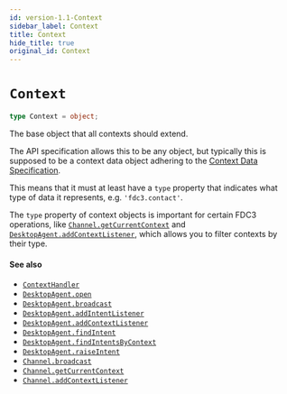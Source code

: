 ```yaml
---
id: version-1.1-Context
sidebar_label: Context
title: Context
hide_title: true
original_id: Context
---
```

# `Context`

```typescript
type Context = object;
```

The base object that all contexts should extend.

The API specification allows this to be any object, but typically this is supposed to be a context data object adhering to the [Context Data Specification](../context-spec).

This means that it must at least have a `type` property that indicates what type of data it represents, e.g. `'fdc3.contact'`.

The `type` property of context objects is important for certain FDC3 operations, like [`Channel.getCurrentContext`](Channel#getCurrentContext) and [`DesktopAgent.addContextListener`](DesktopAgent#addContextListener), which allows you to filter contexts by their type.

#### See also
* [`ContextHandler`](ContextHandler)
* [`DesktopAgent.open`](DesktopAgent#open)
* [`DesktopAgent.broadcast`](DesktopAgent#broadcast)
* [`DesktopAgent.addIntentListener`](DesktopAgent#addintentlistener)
* [`DesktopAgent.addContextListener`](DesktopAgent#addcontextlistener)
* [`DesktopAgent.findIntent`](DesktopAgent#findintent)
* [`DesktopAgent.findIntentsByContext`](DesktopAgent#findintentsbycontext)
* [`DesktopAgent.raiseIntent`](DesktopAgent#raiseintent)
* [`Channel.broadcast`](Channel#broadcast)
* [`Channel.getCurrentContext`](Cahnnel#getCurrentContext)
* [`Channel.addContextListener`](Cahnnel#addContextListener)
